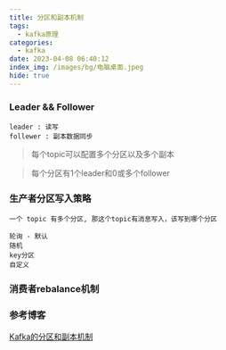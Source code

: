 ```yaml
---
title: 分区和副本机制
tags:
  - kafka原理
categories:
  - kafka
date: 2023-04-08 06:40:12
index_img: /images/bg/电脑桌面.jpeg
hide: true
---
```


### Leader && Follower

```
leader : 读写
follewer : 副本数据同步
```

> 每个topic可以配置多个分区以及多个副本

> 每个分区有1个leader和0或多个follower


### 生产者分区写入策略

```
一个 topic 有多个分区, 那这个topic有消息写入，该写到哪个分区

轮询 - 默认
随机
key分区
自定义
```

### 消费者rebalance机制




### 参考博客

[Kafka的分区和副本机制](https://blog.csdn.net/weixin_45970271/article/details/126550115)